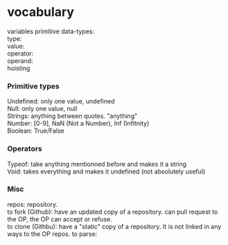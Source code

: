 # vocabulary
variables
primitive data-types:      
type:   
value:   
operator:   
operand:   
hoisting
### Primitive types
Undefined: only one value, undefined  
Null: only one value, null   
Strings: anything between quotes. "anything"   
Number: [0-9], NaN (Not a Number), Inf (Infitnity)  
Boolean: True/False   
### Operators
Typeof: take anything mentionned before and makes it a string   
Void: takes everything and makes it undefined (not absolutely useful)   

### Misc
repos: repository.   
to fork (Github): have an updated copy of a repository. can pull request to the OP, the OP can accept or refuse.   
to clone (Githbu): have a "static" copy of a repository. It is not linked in any ways to the OP repos.
to parse:
